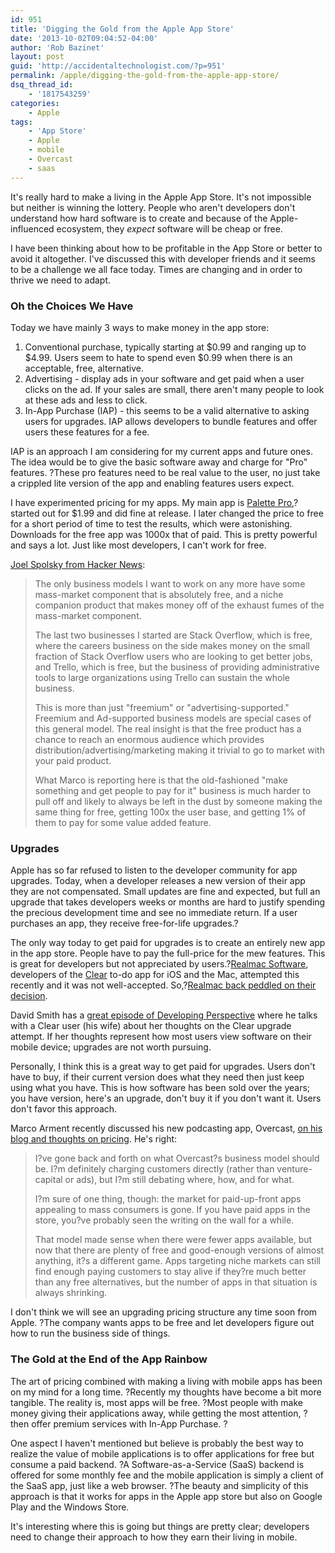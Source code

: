 ```yaml
---
id: 951
title: 'Digging the Gold from the Apple App Store'
date: '2013-10-02T09:04:52-04:00'
author: 'Rob Bazinet'
layout: post
guid: 'http://accidentaltechnologist.com/?p=951'
permalink: /apple/digging-the-gold-from-the-apple-app-store/
dsq_thread_id:
    - '1817543259'
categories:
    - Apple
tags:
    - 'App Store'
    - Apple
    - mobile
    - Overcast
    - saas
---
```


It's really hard to make a living in the Apple App Store. It's not impossible but neither is winning the lottery. People who aren't developers don't understand how hard software is to create and because of the Apple-influenced ecosystem, they *expect* software will be cheap or free.

I have been thinking about how to be profitable in the App Store or better to avoid it altogether. I've discussed this with developer friends and it seems to be a challenge we all face today. Times are changing and in order to thrive we need to adapt.

### Oh the Choices We Have

Today we have mainly 3 ways to make money in the app store:

1. Conventional purchase, typically starting at $0.99 and ranging up to $4.99. Users seem to hate to spend even $0.99 when there is an acceptable, free, alternative.
2. Advertising - display ads in your software and get paid when a user clicks on the ad. If your sales are small, there aren't many people to look at these ads and less to click.
3. In-App Purchase (IAP) - this seems to be a valid alternative to asking users for upgrades. IAP allows developers to bundle features and offer users these features for a fee.

IAP is an approach I am considering for my current apps and future ones. The idea would be to give the basic software away and charge for "Pro" features. ?These pro features need to be real value to the user, no just take a crippled lite version of the app and enabling features users expect.

I have experimented pricing for my apps. My main app is [Palette Pro](http://paletteproapp.com/),?started out for $1.99 and did fine at release. I later changed the price to free for a short period of time to test the results, which were astonishing. Downloads for the free app was 1000x that of paid. This is pretty powerful and says a lot. Just like most developers, I can't work for free.

[Joel Spolsky from Hacker News](https://news.ycombinator.com/item?id=6462737):

> The only business models I want to work on any more have some mass-market component that is absolutely free, and a niche companion product that makes money off of the exhaust fumes of the mass-market component.
> 
> The last two businesses I started are Stack Overflow, which is free, where the careers business on the side makes money on the small fraction of Stack Overflow users who are looking to get better jobs, and Trello, which is free, but the business of providing administrative tools to large organizations using Trello can sustain the whole business.
> 
> This is more than just "freemium" or "advertising-supported." Freemium and Ad-supported business models are special cases of this general model. The real insight is that the free product has a chance to reach an enormous audience which provides distribution/advertising/marketing making it trivial to go to market with your paid product.
> 
> What Marco is reporting here is that the old-fashioned "make something and get people to pay for it" business is much harder to pull off and likely to always be left in the dust by someone making the same thing for free, getting 100x the user base, and getting 1% of them to pay for some value added feature.

### Upgrades

Apple has so far refused to listen to the developer community for app upgrades. Today, when a developer releases a new version of their app they are not compensated. Small updates are fine and expected, but full an upgrade that takes developers weeks or months are hard to justify spending the precious development time and see no immediate return. If a user purchases an app, they receive free-for-life upgrades.?

The only way today to get paid for upgrades is to create an entirely new app in the app store. People have to pay the full-price for the mew features. This is great for developers but not appreciated by users.?[Realmac Software](http://realmacsoftware.com/), developers of the [Clear](http://realmacsoftware.com/clear) to-do app for iOS and the Mac, attempted this recently and it was not well-accepted. So,?[Realmac back peddled on their decision](http://realmacsoftware.com/blog/some-changes-for-clear).

David Smith has a [great episode of Developing Perspective](http://developingperspective.com/2013/09/27/app-store-pricing/) where he talks with a Clear user (his wife) about her thoughts on the Clear upgrade attempt. If her thoughts represent how most users view software on their mobile device; upgrades are not worth pursuing.

Personally, I think this is a great way to get paid for upgrades. Users don't have to buy, if their current version does what they need then just keep using what you have. This is how software has been sold over the years; you have version, here's an upgrade, don't buy it if you don't want it. Users don't favor this approach.

Marco Arment recently discussed his new podcasting app, Overcast, [on his blog and thoughts on pricing](http://www.marco.org/2013/09/28/underscore-price-dynamics). He's right:

> I?ve gone back and forth on what Overcast?s business model should be. I?m definitely charging customers directly (rather than venture-capital or ads), but I?m still debating where, how, and for what.
> 
> I?m sure of one thing, though: the market for paid-up-front apps appealing to mass consumers is gone. If you have paid apps in the store, you?ve probably seen the writing on the wall for a while.
> 
> That model made sense when there were fewer apps available, but now that there are plenty of free and good-enough versions of almost anything, it?s a different game. Apps targeting niche markets can still find enough paying customers to stay alive if they?re much better than any free alternatives, but the number of apps in that situation is always shrinking.

I don't think we will see an upgrading pricing structure any time soon from Apple. ?The company wants apps to be free and let developers figure out how to run the business side of things.

### The Gold at the End of the App Rainbow

The art of pricing combined with making a living with mobile apps has been on my mind for a long time. ?Recently my thoughts have become a bit more tangible. The reality is, most apps will be free. ?Most people with make money giving their applications away, while getting the most attention, ?then offer premium services with In-App Purchase. ?

One aspect I haven't mentioned but believe is probably the best way to realize the value of mobile applications is to offer applications for free but consume a paid backend. ?A Software-as-a-Service (SaaS) backend is offered for some monthly fee and the mobile application is simply a client of the SaaS app, just like a web browser. ?The beauty and simplicity of this approach is that it works for apps in the Apple app store but also on Google Play and the Windows Store.

It's interesting where this is going but things are pretty clear; developers need to change their approach to how they earn their living in mobile.